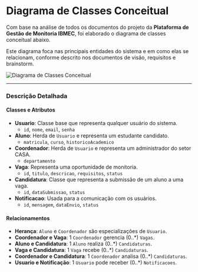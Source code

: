 # Diagrama de Classes Conceitual

Com base na análise de todos os documentos do projeto da **Plataforma de Gestão de Monitoria IBMEC**, foi elaborado o diagrama de classes conceitual abaixo.

Este diagrama foca nas principais entidades do sistema e em como elas se relacionam, conforme descrito nos documentos de visão, requisitos e brainstorm.

![Diagrama de Classes Conceitual](../plantuml-project/diagrams/diagrama_classes_conceitual.svg)

---

### Descrição Detalhada

#### **Classes e Atributos**

* **Usuario**: Classe base que representa qualquer usuário do sistema.
    * `id`, `nome`, `email`, `senha`
* **Aluno**: Herda de `Usuario` e representa um estudante candidato.
    * `matricula`, `curso`, `historicoAcademico`
* **Coordenador**: Herda de `Usuario` e representa um administrador do setor CASA.
    * `departamento`
* **Vaga**: Representa uma oportunidade de monitoria.
    * `id`, `titulo`, `descricao`, `requisitos`, `status`
* **Candidatura**: Classe que representa a submissão de um aluno a uma vaga.
    * `id`, `dataSubmissao`, `status`
* **Notificacao**: Usada para a comunicação com os usuários.
    * `id`, `mensagem`, `dataEnvio`, `status`

#### **Relacionamentos**

* **Herança**: `Aluno` e `Coordenador` são especializações de `Usuario`.
* **Coordenador e Vaga**: 1 `Coordenador` gerencia (0..*) `Vagas`.
* **Aluno e Candidatura**: 1 `Aluno` realiza (0..*) `Candidaturas`.
* **Vaga e Candidatura**: 1 `Vaga` recebe (0..*) `Candidaturas`.
* **Coordenador e Candidatura**: 1 `Coordenador` analisa (0..*) `Candidaturas`.
* **Usuario e Notificação**: 1 `Usuario` pode receber (0..*) `Notificacoes`.